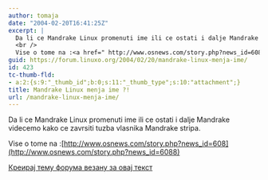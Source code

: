 ```yaml
---
author: tomaja
date: "2004-02-20T16:41:25Z"
excerpt: |
  Da li ce Mandrake Linux promenuti ime ili ce ostati i dalje Mandrake videcemo kako ce zavrsiti tuzba vlasnika Mandrake stripa. <br />
  <br />
  Vise o tome na :<a href=" http://www.osnews.com/story.php?news_id=6088">http://www.osnews.com/story.php?news_id=608</a>
guid: https://forum.linuxo.org/2004/02/20/mandrake-linux-menja-ime/
id: 423
tc-thumb-fld:
- a:2:{s:9:"_thumb_id";b:0;s:11:"_thumb_type";s:10:"attachment";}
title: Mandrake Linux menja ime ?!
url: /mandrake-linux-menja-ime/
---
```

Da li ce Mandrake Linux promenuti ime ili ce ostati i dalje Mandrake videcemo kako ce zavrsiti tuzba vlasnika Mandrake stripa. 

Vise o tome na :[http://www.osnews.com/story.php?news_id=608](http://www.osnews.com/story.php?news_id=6088)<!--break-->

[Креирај тему форума везану за овај текст](https://linuxo.org/nova-tema-na-forumu/?se_pid=423)